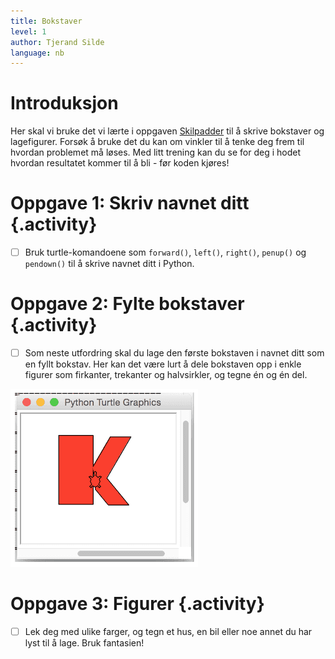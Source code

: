 ```yaml
---
title: Bokstaver
level: 1
author: Tjerand Silde
language: nb
---
```


# Introduksjon
Her skal vi bruke det vi lærte i oppgaven [Skilpadder](../skilpadder/skilpadder.html)
til å skrive bokstaver og lagefigurer. Forsøk å bruke det du kan om vinkler til
å tenke deg frem til hvordan problemet må løses. Med litt trening kan du se for
deg i hodet hvordan resultatet kommer til å bli - før koden kjøres!


# Oppgave 1: Skriv navnet ditt {.activity}
- [ ] Bruk turtle-komandoene som `forward()`, `left()`, `right()`, `penup()` og
`pendown()` til å skrive navnet ditt i Python.


# Oppgave 2: Fylte bokstaver {.activity}
- [ ] Som neste utfordring skal du lage den første bokstaven i navnet ditt som en
fyllt bokstav. Her kan det være lurt å dele bokstaven opp i enkle figurer som
firkanter, trekanter og halvsirkler, og tegne én og én del.

![](stor_k.png "en stor rød K tegnet med skilpadde")

# Oppgave 3: Figurer {.activity}
- [ ] Lek deg med ulike farger, og tegn et hus, en bil eller noe annet du har lyst
til å lage. Bruk fantasien!
